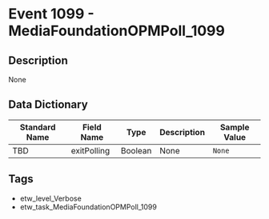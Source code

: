 # Event 1099 - MediaFoundationOPMPoll_1099

## Description
None

## Data Dictionary
|Standard Name|Field Name|Type|Description|Sample Value|
|---|---|---|---|---|
|TBD|exitPolling|Boolean|None|`None`|

## Tags
* etw_level_Verbose
* etw_task_MediaFoundationOPMPoll_1099